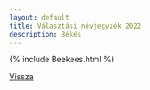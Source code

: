 ```yaml
---
layout: default
title: Választási névjegyzék 2022
description: Békés
---
```


{% include Beekees.html %}

[Vissza](./)